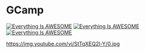 # GCamp
[![Everything Is AWESOME](https://img.youtube.com/vi/l9dvRO4mPWM/hqdefault.jpg)](https://youtu.be/l9dvRO4mPWM "Everything Is AWESOME")
[![Everything Is AWESOME](https://img.youtube.com/vi/StTqXEQ2l-Y/0.jpg)](https://www.youtube.com/watch?v=StTqXEQ2l-Y "Everything Is AWESOME")
[![Everything Is AWESOME](https://yt-embed.herokuapp.com/embed?v=l9dvRO4mPWM)](https://www.youtube.com/watch?v=l9dvRO4mPWM "Everything Is AWESOME")



https://img.youtube.com/vi/StTqXEQ2l-Y/0.jpg
